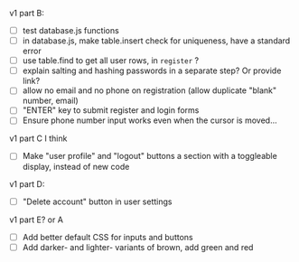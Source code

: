 
v1 part B:
 - [ ] test database.js functions
 - [ ] in database.js, make table.insert check for uniqueness, have a standard error
 - [ ] use table.find to get all user rows, in `register` ?
 - [ ] explain salting and hashing passwords in a separate step? Or provide link?
 - [ ] allow no email and no phone on registration (allow duplicate "blank" number, email)
 - [ ] "ENTER" key to submit register and login forms
 - [ ] Ensure phone number input works even when the cursor is moved...

v1 part C I think
 - [ ] Make "user profile" and "logout" buttons a section with a toggleable display, instead of new code

v1 part D:
 - [ ] "Delete account" button in user settings

v1 part E? or A
 - [ ] Add better default CSS for inputs and buttons
 - [ ] Add darker- and lighter- variants of brown, add green and red
